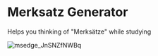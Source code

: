 # Merksatz Generator

Helps you thinking of "Merksätze" while studying

![msedge_JnSNZfNWBq](https://user-images.githubusercontent.com/79837361/134564375-7b39c152-efb5-407d-9c6b-17dcb49d95f0.png)

